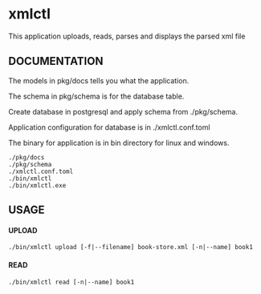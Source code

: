 # xmlctl

This application uploads, reads, parses and displays the parsed xml file

## DOCUMENTATION
The models in pkg/docs tells you what the application. 

The schema in pkg/schema is for the database table.

Create database in postgresql and apply schema from ./pkg/schema.

Application configuration for database is in ./xmlctl.conf.toml

The binary for application is in bin directory for linux and windows.
```
./pkg/docs
./pkg/schema
./xmlctl.conf.toml
./bin/xmlctl
./bin/xmlctl.exe
```

## USAGE

#### UPLOAD 
```
./bin/xmlctl upload [-f|--filename] book-store.xml [-n|--name] book1
```

#### READ
```
./bin/xmlctl read [-n|--name] book1
```
